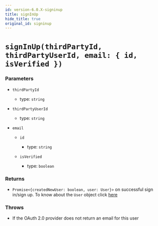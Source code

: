 ```yaml
---
id: version-6.0.X-signinup
title: signInUp
hide_title: true
original_id: signinup
---
```


# `signInUp(thirdPartyId, thirdPartyUserId, email: { id, isVerified })`

### Parameters
- `thirdPartyId`
  - type: `string`
  
- `thirdPartyUserId`
  - type: `string`

- `email`
  - `id`
    - type: `string`
    
  - `isVerified`
    - type: `boolean`

### Returns
- `Promise<{createdNewUser: boolean, user: User}>` on successful sign in/sign up. To know about the `User` object click [here](https://github.com/supertokens/core-driver-interface/wiki#third-party-user)
 
### Throws
- If the OAuth 2.0 provider does not return an email for this user